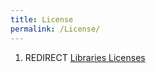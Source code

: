 ```yaml
---
title: License
permalink: /License/
---
```


1.  REDIRECT [Libraries Licenses](/Libraries_Licenses "wikilink")
